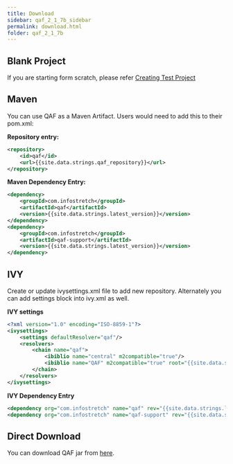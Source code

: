```yaml
---
title: Download
sidebar: qaf_2_1_7b_sidebar
permalink: download.html
folder: qaf_2_1_7b
---
```

## Blank Project
If you are starting form scratch, please refer <a href="/create_test_project.html">Creating Test Project</a>
## Maven

You can use QAF as a Maven Artifact. Users would need to add this to their pom.xml:

**Repository entry:**

```xml
<repository>
    <id>qaf</id>
    <url>{{site.data.strings.qaf_repository}}</url>
</repository>
```

**Maven Dependency Entry:**

```xml
<dependency>
    <groupId>com.infostretch</groupId>
    <artifactId>qaf</artifactId>
    <version>{{site.data.strings.latest_version}}</version>
</dependency>
<dependency>
    <groupId>com.infostretch</groupId>
    <artifactId>qaf-support</artifactId>
    <version>{{site.data.strings.latest_version}}</version>
</dependency>
```

## IVY

Create or update ivysettings.xml file to add new repository. Alternately you can add settings block into ivy.xml as well.

**IVY settings**

```xml
<?xml version="1.0" encoding="ISO-8859-1"?>
<ivysettings>
    <settings defaultResolver="qaf"/>
    <resolvers>
        <chain name="qaf">
            <ibiblio name="central" m2compatible="true"/>
            <ibiblio name="QAF" m2compatible="true" root="{{site.data.strings.qaf_repository}}" />
        </chain>
    </resolvers>
</ivysettings>
```

**IVY Dependency Entry**

```xml
<dependency org="com.infostretch" name="qaf" rev="{{site.data.strings.latest_version}}" />
<dependency org="com.infostretch" name="qaf-support" rev="{{site.data.strings.latest_version}}" />
```

## Direct Download

You can download QAF jar from [here]({{site.data.strings.qaf_repository}}/com/infostretch/qaf/{{site.data.strings.latest_version}}/qaf-{{site.data.strings.latest_version}}.jar).
